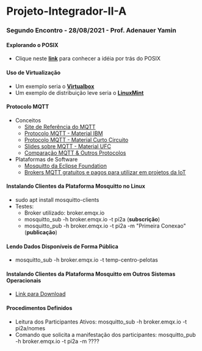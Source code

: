 # Projeto-Integrador-II-A

### Segundo Encontro - 28/08/2021 - Prof. Adenauer Yamin

#### Explorando o POSIX
  * Clique neste **[link](https://pt.wikipedia.org/wiki/POSIX)** para conhecer a idéia por trás do POSIX

#### Uso de Virtualização
  * Um exemplo seria o **[Virtualbox](https://www.virtualbox.org/)**
  * Um exemplo de distribuição leve seria o **[LinuxMint](https://linuxmint.com/)**

#### Protocolo MQTT
  * Conceitos
    * [Site de Referência do MQTT](https://mqtt.org/)
    * [Protocolo MQTT - Material IBM](https://www.ibm.com/developerworks/br/library/iot-mqtt-why-good-for-iot/index.html)
    * [Protocolo MQTT - Material Curto Circuito](https://www.curtocircuito.com.br/blog/introducao-ao-mqtt/)
    * [Slides sobre MQTT - Material UFC](https://pt.slideshare.net/MaurcioMoreiraNeto/protocolo-mqtt-redes-de-computadores)
    * [Comparação MQTT & Outros Protocolos](https://medium.com/internet-das-coisas/iot-05-dando-uma-breve-an%C3%A1lise-no-protocolo-mqtt-e404e977fbb6)
  * Plataformas de Software
    * [Mosquitto da Eclipse Foundation](https://mosquitto.org)
    * [Brokers MQTT gratuitos e pagos para utilizar em projetos da IoT](https://diyprojects.io/8-online-mqtt-brokers-iot-connected-objects-cloud/#.XzfHmEl7nUI)


#### Instalando Clientes da Plataforma Mosquitto no Linux

* sudo apt install mosquitto-clients
* Testes: 
  * Broker utilizado: broker.emqx.io
  * mosquitto_sub -h broker.emqx.io -t pi2a  (**subscrição**)
  * mosquitto_pub -h broker.emqx.io -t pi2a -m "Primeira Conexao"   (**publicação**)

#### Lendo Dados Disponíveis de Forma Pública

  * mosquitto_sub -h broker.emqx.io -t temp-centro-pelotas

#### Instalando Clientes da Plataforma Mosquitto em Outros Sistemas Operacionais

* [Link para Download](https://mosquitto.org/download/)

#### Procedimentos Definidos
* Leitura dos Participantes Ativos: mosquitto_sub -h broker.emqx.io -t pi2a/nomes
* Comando que solicita a manifestação dos participantes: mosquitto_pub -h broker.emqx.io -t pi2a -m ????
